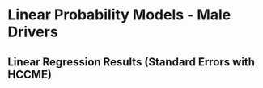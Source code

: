 # Linear Probability Models - Male Drivers

## Linear Regression Results (Standard Errors with HCCME) 

